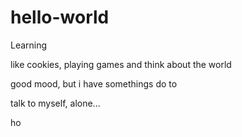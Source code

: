 # hello-world

Learning 

like cookies, playing games and think about the world

good mood, but i have somethings do to

talk to myself, alone...

ho
